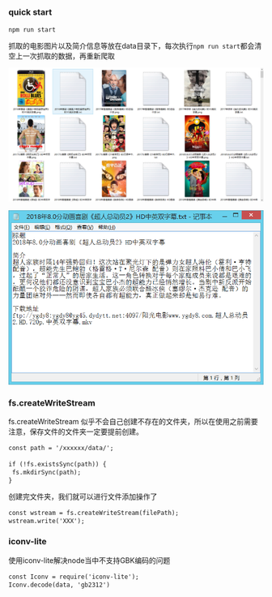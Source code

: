 ### quick start

```
npm run start
```
抓取的电影图片以及简介信息等放在data目录下，每次执行`npm run start`都会清空上一次抓取的数据，再重新爬取

![目录截图](./images/folder.png)

![详情文本截图](./images/text.png)
### fs.createWriteStream
fs.createWriteStream 似乎不会自己创建不存在的文件夹，所以在使用之前需要注意，保存文件的文件夹一定要提前创建。
```
const path = '/xxxxxx/data/';

if (!fs.existsSync(path)) {
 fs.mkdirSync(path);
}
```
创建完文件夹，我们就可以进行文件添加操作了
```
const wstream = fs.createWriteStream(filePath);
wstream.write('XXX');
```

### iconv-lite
使用iconv-lite解决node当中不支持GBK编码的问题
```
const Iconv = require('iconv-lite');
Iconv.decode(data, 'gb2312')
```